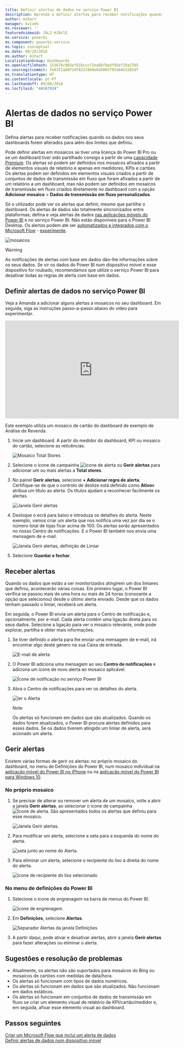 ```yaml
---
title: Definir alertas de dados no serviço Power BI
description: Aprenda a definir alertas para receber notificações quando os dados nos seus dashboards forem alterados para além dos limites que definiu no serviço Microsoft Power BI.
author: mihart
manager: kvivek
ms.reviewer: ''
featuredvideoid: JbL2-HJ8clE
ms.service: powerbi
ms.component: powerbi-service
ms.topic: conceptual
ms.date: 08/28/2018
ms.author: mihart
LocalizationGroup: Dashboards
ms.openlocfilehash: 153676c983ef81bcccf1ea6bf0adf95ef29a2765
ms.sourcegitcommit: fe03f2a80f2df82219b8e026085f93a8453201df
ms.translationtype: HT
ms.contentlocale: pt-PT
ms.lasthandoff: 09/08/2018
ms.locfileid: "44167934"
---
```

# <a name="data-alerts-in-power-bi-service"></a>Alertas de dados no serviço Power BI
Defina alertas para receber notificações quando os dados nos seus dashboards forem alterados para além dos limites que definiu. 

Pode definir alertas em mosaicos se tiver uma licença do Power BI Pro ou se um dashboard tiver sido partilhado consigo a partir de uma [capacidade Premium](service-premium.md). Os alertas só podem ser definidos nos mosaicos afixados a partir de elementos visuais de relatório e apenas em medidores, KPIs e cartões. Os alertas podem ser definidos em elementos visuais criados a partir de conjuntos de dados de transmissão em fluxo que foram afixados a partir de um relatório a um dashboard, mas não podem ser definidos em mosaicos de transmissão em fluxo criados diretamente no dashboard com a opção **Adicionar mosaico** > **Dados de transmissão em fluxo personalizados**. 

Só o utilizador pode ver os alertas que definir, mesmo que partilhe o dashboard. Os alertas de dados são totalmente sincronizados entre plataformas; defina e veja alertas de dados [nas aplicações móveis do Power BI](mobile-set-data-alerts-in-the-mobile-apps.md) e no serviço Power BI. Não estão disponíveis para o Power BI Desktop. Os alertas podem até ser [automatizados e integrados com o Microsoft Flow](https://flow.microsoft.com) - [experimente](service-flow-integration.md).

![mosaicos](media/service-set-data-alerts/powerbi-alert-types-new.png)

> [!WARNING]
> As notificações de alertas com base em dados dão-lhe informações sobre os seus dados. Se vir os dados do Power BI num dispositivo móvel e esse dispositivo for roubado, recomendamos que utilize o serviço Power BI para desativar todas as regras de alerta com base em dados.
> 
> 

## <a name="set-data-alerts-in-power-bi-service"></a>Definir alertas de dados no serviço Power BI
Veja a Amanda a adicionar alguns alertas a mosaicos no seu dashboard. Em seguida, siga as instruções passo-a-passo abaixo do vídeo para experimentar.

<iframe width="560" height="315" src="https://www.youtube.com/embed/JbL2-HJ8clE" frameborder="0" allowfullscreen></iframe>

Este exemplo utiliza um mosaico de cartão do dashboard de exemplo de Análise de Revenda.

1. Inicie um dashboard. A partir do medidor do dashboard, KPI ou mosaico do cartão, selecione as reticências.
   
   ![Mosaico Total Stores](media/service-set-data-alerts/powerbi-card.png)
2. Selecione o ícone de campainha ![ícone de alerta](media/service-set-data-alerts/power-bi-bell-icon.png) ou **Gerir alertas** para adicionar um ou mais alertas a **Total stores**.
   
1. No painel **Gerir alertas**, selecione **+ Adicionar regra de alerta**.  Certifique-se de que o controlo de deslize está definido como **Ativo**e atribua um título ao alerta. Os títulos ajudam a reconhecer facilmente os alertas.
   
   ![Janela Gerir alertas](media/service-set-data-alerts/powerbi-alert-title.png)
4. Desloque o ecrã para baixo e introduza os detalhes do alerta.  Neste exemplo, vamos criar um alerta que nos notifica uma vez por dia se o número total de lojas ficar acima de 100. Os alertas serão apresentados no nosso Centro de notificações. E o Power BI também nos envia uma mensagem de e-mail.
   
   ![Janela Gerir alertas, definição de Limiar](media/service-set-data-alerts/power-bi-set-alert-details.png)
5. Selecione **Guardar e fechar**.

## <a name="receiving-alerts"></a>Receber alertas
Quando os dados que estão a ser monitorizados atingirem um dos limiares que definiu, acontecerão várias coisas. Em primeiro lugar, o Power BI verifica se passou mais de uma hora ou mais de 24 horas (consoante a opção que selecionou) desde o último alerta enviado. Desde que os dados tenham passado o limiar, receberá um alerta.

Em seguida, o Power BI envia um alerta para o Centro de notificação e, opcionalmente, por e-mail. Cada alerta contém uma ligação direta para os seus dados. Selecione a ligação para ver o mosaico relevante, onde pode explorar, partilha e obter mais informações.  

1. Se tiver definido o alerta para lhe enviar uma mensagem de e-mail, irá encontrar algo deste género na sua Caixa de entrada.
   
   ![E-mail de alerta](media/service-set-data-alerts/powerbi-alerts-email.png)
2. O Power BI adiciona uma mensagem ao seu **Centro de notificações** e adiciona um ícone de novo alerta ao mosaico aplicável.
   
   ![Ícone de notificação no serviço Power BI](media/service-set-data-alerts/powerbi-alert-notifications.png)
3. Abra o Centro de notificações para ver os detalhes do alerta.
   
    ![ler o Alerta](media/service-set-data-alerts/powerbi-alert-notfication.png)
   
   > [!NOTE]
   > Os alertas só funcionam em dados que são atualizados. Quando os dados forem atualizados, o Power BI procura alertas definidos para esses dados. Se os dados tiverem atingido um limiar de alerta, será acionado um alerta.
   > 
   > 

## <a name="managing-alerts"></a>Gerir alertas
Existem várias formas de gerir os alertas: no próprio mosaico do dashboard, no menu de Definições do Power BI, num mosaico individual na [aplicação móvel do Power BI no iPhone](mobile-set-data-alerts-in-the-mobile-apps.md) ou na [aplicação móvel do Power BI para Windows 10](mobile-set-data-alerts-in-the-mobile-apps.md).

### <a name="from-the-tile-itself"></a>No próprio mosaico
1. Se precisar de alterar ou remover um alerta de um mosaico, volte a abrir a janela **Gerir alertas**, ao selecionar o ícone de campainha ![Ícone de alerta](media/service-set-data-alerts/power-bi-bell-icon.png). São apresentados todos os alertas que definiu para esse mosaico.
   
    ![Janela Gerir alertas](media/service-set-data-alerts/powerbi-see-alerts.png).
2. Para modificar um alerta, selecione a seta para a esquerda do nome do alerta.
   
    ![seta junto ao nome do Alerta](media/service-set-data-alerts/powerbi-see-alerts-arrow.png).
3. Para eliminar um alerta, selecione o recipiente do lixo à direita do nome do alerta.
   
      ![ícone de recipiente do lixo selecionado](media/service-set-data-alerts/powerbi-see-alerts-delete.png)

### <a name="from-the-power-bi-settings-menu"></a>No menu de definições do Power BI
1. Selecione o ícone de engrenagem na barra de menus do Power BI.
   
    ![ícone de engrenagem](media/service-set-data-alerts/powerbi-gear-icon.png).
2. Em **Definições**, selecione **Alertas**.
   
    ![Separador Alertas da janela Definições](media/service-set-data-alerts/powerbi-alert-settings.png)
3. A partir daqui, pode ativar e desativar alertas, abrir a janela **Gerir alertas** para fazer alterações ou eliminar o alerta.

## <a name="tips-and-troubleshooting"></a>Sugestões e resolução de problemas
* Atualmente, os alertas não são suportados para mosaicos do Bing ou mosaicos de cartões com medidas de data/hora.
* Os alertas só funcionam com tipos de dados numéricos.
* Os alertas só funcionam em dados que são atualizados. Não funcionam em dados estáticos.
* Os alertas só funcionam em conjuntos de dados de transmissão em fluxo se criar um elemento visual de relatório de KPI/cartão/medidor e, em seguida, afixar esse elemento visual ao dashboard.

## <a name="next-steps"></a>Passos seguintes
[Criar um Microsoft Flow que inclui um alerta de dados](service-flow-integration.md)    
[Definir alertas de dados num dispositivo móvel](mobile-set-data-alerts-in-the-mobile-apps.md)    

